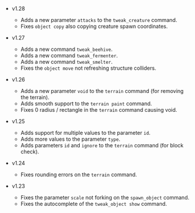 - v1.28
	- Adds a new parameter `attacks` to the `tweak_creature` command.
	- Fixes `object copy` also copying creature spawn coordinates.

- v1.27
	- Adds a new command `tweak_beehive`.
	- Adds a new command `tweak_fermenter`.
	- Adds a new command `tweak_smelter`.
	- Fixes the `object move` not refreshing structure colliders.

- v1.26
	- Adds a new parameter `void` to the `terrain` command (for removing the terrain).
	- Adds smooth support to the `terrain paint` command.
	- Fixes 0 radius / rectangle in the `terrain` command causing void.

- v1.25
	- Adds support for multiple values to the parameter `id`.
	- Adds more values to the parameter `type`.
	- Adds parameters `id` and `ignore` to the `terrain` command (for block check).

- v1.24
	- Fixes rounding errors on the `terrain` command.

- v1.23
	- Fixes the parameter `scale` not forking on the `spawn_object` command.
	- Fixes the autocomplete of the `tweak_object show` command.
